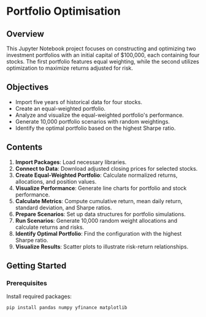 # Portfolio Optimisation

## Overview

This Jupyter Notebook project focuses on constructing and optimizing two investment portfolios with an initial capital of $100,000, each containing four stocks. The first portfolio features equal weighting, while the second utilizes optimization to maximize returns adjusted for risk.

## Objectives

- Import five years of historical data for four stocks.
- Create an equal-weighted portfolio.
- Analyze and visualize the equal-weighted portfolio's performance.
- Generate 10,000 portfolio scenarios with random weightings.
- Identify the optimal portfolio based on the highest Sharpe ratio.

## Contents

1. **Import Packages**: Load necessary libraries.
2. **Connect to Data**: Download adjusted closing prices for selected stocks.
3. **Create Equal-Weighted Portfolio**: Calculate normalized returns, allocations, and position values.
4. **Visualize Performance**: Generate line charts for portfolio and stock performance.
5. **Calculate Metrics**: Compute cumulative return, mean daily return, standard deviation, and Sharpe ratios.
6. **Prepare Scenarios**: Set up data structures for portfolio simulations.
7. **Run Scenarios**: Generate 10,000 random weight allocations and calculate returns and risks.
8. **Identify Optimal Portfolio**: Find the configuration with the highest Sharpe ratio.
9. **Visualize Results**: Scatter plots to illustrate risk-return relationships.

## Getting Started

### Prerequisites

Install required packages:

```bash
pip install pandas numpy yfinance matplotlib
